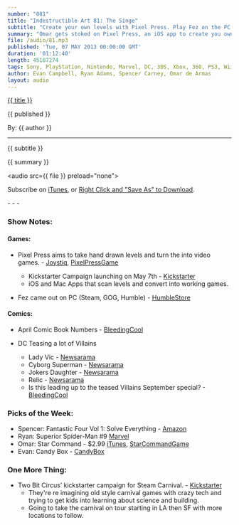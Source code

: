 ```yaml
---
number: "081"
title: "Indestructible Art 81: The Singe"
subtitle: "Create your own levels with Pixel Press. Play Fez on the PC. Buy Aprils top comics. Learn about DC's new villains. Or don't. Either way enjoy the show."
summary: "Omar gets stoked on Pixel Press, an iOS app to create you own video game levels on graph paper. Spencer's not too moved by future DC villains. Ryan gives up the numbers from April comic sales. Evan wants everyone to play Fez again on PC. The fate of Hank Pym sparks debate on the fate of the Avengers. Picks of the week, and an extra plug for Two Bit Circus' Steam Carnival Kickstarter campaign."
file: /audio/81.mp3
published: 'Tue, 07 MAY 2013 00:00:00 GMT'
duration: '01:12:40'
length: 45107274
tags: Sony, PlayStation, Nintendo, Marvel, DC, 3DS, Xbox, 360, PS3, Wii, WiiU, PS4, PSN, XBLA, Vita, Steam, PC, Video Games, Comics, Games, Indestructible Art, Mega Man, iOS, Kickstarter, Pixel Press, Fez, Villains, Steam Carnival, Spiderman, Candy Box
author: Evan Campbell, Ryan Adams, Spencer Carney, Omar de Armas
layout: audio
---
```


<a href="../episodes/{{ number }}.html" class='postTitleLink'><p class='postTitle'>{{ title }}</p></a>
<p class='postPublished'>{{ published }}</p>
<p class='postAuthor'>By: {{ author }}</p>
<hr>
<p class='podcastSummary'>{{ subtitle }}</p>

<p class='podcastSummary'>{{ summary }}</p>

<audio src={{ file }} preload="none"></audio>
<p class='subLinks'>Subscribe on <a href='http://bit.ly/iapodcast'>iTunes</a>, or <a href={{ file }}>Right Click and "Save As" to Download</a>.</p>
- - -

### Show Notes:  ###
#### Games: ####
* Pixel Press aims to take hand drawn levels and turn the into video games. - [Joystiq](http://www.joystiq.com/2013/05/03/pixel-press-creates-games-from-your-drawings/), [PixelPressGame](http://www.pixelpressgame.com/)
    * Kickstarter Campaign launching on May 7th - [Kickstarter](http://www.kickstarter.com/projects/robinrath/pixel-press-draw-your-own-video-game)
    * iOS and Mac Apps that scan levels and convert into working games.
  
* Fez came out on PC (Steam, GOG, Humble) - [HumbleStore](http://polytroncorporation.com/buy-fez)
  
#### Comics: ####
* April Comic Book Numbers - [BleedingCool](http://www.bleedingcool.com/2013/05/04/dc-marketshare-drops-to-26-in-april-2013-as-jupiters-legacy-takes-third-spot-in-sales/)
  
* DC Teasing a lot of Villains
    * Lady Vic - [Newsarama](http://www.newsarama.com/17641-dc-introduces-lady-vic-in-latest-what-s-new.html)
    * Cyborg Superman - [Newsarama](http://www.newsarama.com/17608-cyborg-superman-making-a-new-52-comeback.html)
    * Jokers Daughter - [Newsarama](http://www.newsarama.com/17441-dc-introduces-joker-s-daughter.html)
    * Relic - [Newsarama](http://www.newsarama.com/17600-new-green-lantern-writer-explains-relic-s-corps-connection.html)
    * Is this leading up to the teased  Villains September special? - [BleedingCool](http://www.bleedingcool.com/2013/04/30/so-what-will-be-the-new-villains-month-titles-for-dc-comics-in-september/)
  
### Picks of the Week: ###
* Spencer: Fantastic Four Vol 1: Solve Everything - [Amazon](http://www.amazon.com/gp/product/0785136886/ref=as_li_ss_tl?ie=UTF8&camp=1789&creative=390957&creativeASIN=0785136886&linkCode=as2&tag=indestart-20)  
* Ryan: Superior Spider-Man #9 [Marvel](http://marvel.com/comics/issue/46481/superior_spider-man_2013_9)  
* Omar: Star Command - $2.99 [iTunes](https://itunes.apple.com/us/app/star-command/id632079234?mt=8), [StarCommandGame](http://www.starcommandgame.com/home.html)  
* Evan: Candy Box - [CandyBox](http://candies.aniwey.net/)  
  
### One More Thing: ###
* Two Bit Circus’ kickstarter campaign for Steam Carnival. - [Kickstarter](http://www.kickstarter.com/projects/twobitcircus/steam-carnival-0)
    * They're re imagining old style carnival games with crazy tech and trying to get kids into learning about science and building.
    * Going to take the carnival on tour starting in LA then SF with more locations to follow.